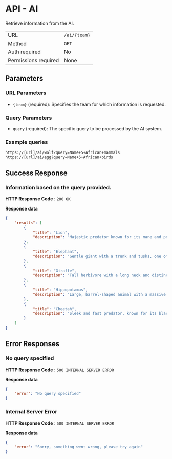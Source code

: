 # API - AI

Retrieve information from the AI.

| | |
| :---                      | :---                                          |
| URL                       | `/ai/{team}`    |
| Method                    | `GET`                                         |
| Auth required             | No                                            |
| Permissions required      | None                                          |

## Parameters

### URL Parameters

- `{team}` (required): Specifies the team for which information is requested.

### Query Parameters

- `query` (required): The specific query to be processed by the AI system.

### Example queries

```
https://[url]/ai/wolf?query=Name+5+African+mammals
https://[url]/ai/egg?query=Name+5+African+birds
```

## Success Response

### Information based on the query provided.

**HTTP Response Code** : `200 OK`

**Response data**

```json
{
    "results": [
        {
            "title": "Lion",
            "description": "Majestic predator known for its mane and powerful roar"
        },
        {
            "title": "Elephant",
            "description": "Gentle giant with a trunk and tusks, one of the largest land animals"
        },
        {
            "title": "Giraffe",
            "description": "Tall herbivore with a long neck and distinctive spotted coat"
        },
        {
            "title": "Hippopotamus",
            "description": "Large, barrel-shaped animal with a massive mouth and tusks"
        },
        {
            "title": "Cheetah",
            "description": "Sleek and fast predator, known for its black spots and long tail"
        }
    ]
}
```

## Error Responses

### No query specified

**HTTP Response Code** : `500 INTERNAL SERVER ERROR`

**Response data**

```json
{
    "error": "No query specified"
}
```

### Internal Server Error

**HTTP Response Code** : `500 INTERNAL SERVER ERROR`

**Response data**

```json
{
    "error": "Sorry, something went wrong, please try again"
}
```